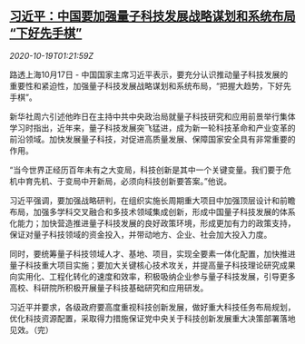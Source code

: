 <!--1603074196000-->
[习近平：中国要加强量子科技发展战略谋划和系统布局 “下好先手棋”](https://cn.reuters.com/article/xi-china-tech-strategy-1017-sat-idCNKBS27402V)
------

<div><i>2020-10-19T01:21:59Z</i></div><p>路透上海10月17日 - 中国国家主席习近平表示，要充分认识推动量子科技发展的重要性和紧迫性，加强量子科技发展战略谋划和系统布局，“把握大趋势，下好先手棋”。</p><p>新华社周六引述他昨日在主持中共中央政治局就量子科技研究和应用前景举行集体学习时指出，近年来，量子科技发展突飞猛进，成为新一轮科技革命和产业变革的前沿领域。加快发展量子科技，对促进高质量发展、保障国家安全具有非常重要的作用。</p><p>“当今世界正经历百年未有之大变局，科技创新是其中一个关键变量。我们要于危机中育先机、于变局中开新局，必须向科技创新要答案。”他说。</p><p>习近平强调，要加强战略研判，在组织实施长周期重大项目中加强顶层设计和前瞻布局，加强多学科交叉融合和多技术领域集成创新，形成中国量子科技发展的体系化能力；加快营造推进量子科技发展的良好政策环境，形成更加有力的政策支持，保证对量子科技领域的资金投入，并带动地方、企业、社会加大投入力度。</p><p>同时，要统筹量子科技领域人才、基地、项目，实现全要素一体化配置，加快推进量子科技重大项目实施；要加大关键核心技术攻关，并提高量子科技理论研究成果向实用化、工程化转化的速度和效率，积极吸纳企业参与量子科技发展，引导更多高校、科研院所积极开展量子科技基础研究和应用研发。</p><p>习近平并要求，各级政府要高度重视科技创新发展，做好重大科技任务布局规划，优化科技资源配置，采取得力措施保证党中央关于科技创新发展重大决策部署落地见效。（完）</p>
